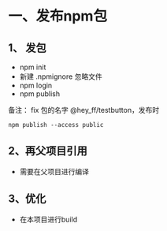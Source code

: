 # 一、发布npm包  

## 1、 发包

* npm init
* 新建 .npmignore 忽略文件
* npm login
* npm publish

备注： fix 包的名字  @hey_ff/testbutton，发布时  
```
npm publish --access public
```

## 2、再父项目引用 

* 需要在父项目进行编译  


## 3、优化  

* 在本项目进行build